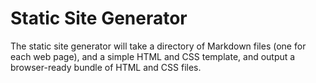 # Static Site Generator

The static site generator will take a directory of Markdown files (one for each web page), and a simple HTML and CSS template, and output a browser-ready bundle of HTML and CSS files.